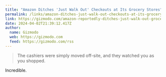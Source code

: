 ```yaml
---
title: "Amazon Ditches 'Just Walk Out' Checkouts at Its Grocery Stores"
permalink: /links/amazon-ditches-just-walk-out-checkouts-at-its-grocery-stores/index.html
link: https://gizmodo.com/amazon-reportedly-ditches-just-walk-out-grocery-stores-1851381116
date: 2024-04-02T21:39:12.417Z
author: 
  name: Gizmodo
  web: https://gizmodo.com
  feed: https://gizmodo.com/rss
---
```


> The cashiers were simply moved off-site, and they watched you as you shopped.

Incredible. 
